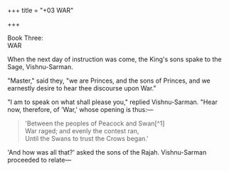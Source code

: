 +++
title = "+03 WAR"

+++

Book Three:  
WAR



When the next day of instruction was come, the King's sons spake to the Sage, Vishnu-Sarman.

"Master," said they, "we are Princes, and the sons of Princes, and we earnestly desire to hear thee discourse upon War."

"I am to speak on what shall please you," replied Vishnu-Sarman. "Hear now, therefore, of 'War,' whose opening is thus:—

> 'Between the peoples of Peacock and Swan[^1]  
> War raged; and evenly the contest ran,  
> Until the Swans to trust the Crows began.'

'And how was all that?' asked the sons of the Rajah. Vishnu-Sarman proceeded to relate—


